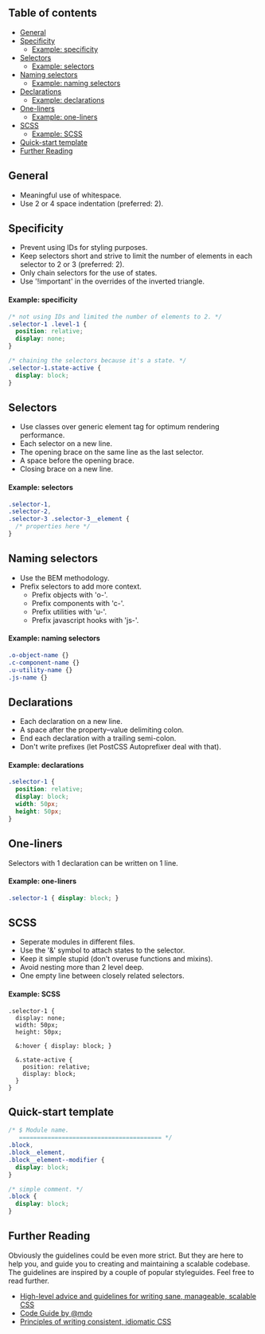 ## Table of contents
- [General](#general)
- [Specificity](#specificity)
  + [Example: specificity](#example-specificity)
- [Selectors](#selectors)
  + [Example: selectors](#example-selectors)
- [Naming selectors](#naming-selectors)
  + [Example: naming selectors](#example-naming-selectors)
- [Declarations](#declarations)
  + [Example: declarations](#example-declarations)
- [One-liners](#one-liners)
  + [Example: one-liners](#example-one-liners)
- [SCSS](#scss)
  + [Example: SCSS](#example-scss)
- [Quick-start template](#quick-start-template)
- [Further Reading](#further-reading)



## General
- Meaningful use of whitespace.
- Use 2 or 4 space indentation (preferred: 2).



## Specificity
- Prevent using IDs for styling purposes.
- Keep selectors short and strive to limit the number of elements in each selector to 2 or 3 (preferred: 2).
- Only chain selectors for the use of states.
- Use '!important' in the overrides of the inverted triangle.

#### Example: specificity
```css
/* not using IDs and limited the number of elements to 2. */
.selector-1 .level-1 {
  position: relative;
  display: none; 
}

/* chaining the selectors because it's a state. */
.selector-1.state-active {
  display: block;
}
```



## Selectors
- Use classes over generic element tag for optimum rendering performance.
- Each selector on a new line.
- The opening brace on the same line as the last selector.
- A space before the opening brace.
- Closing brace on a new line.

#### Example: selectors
```css
.selector-1,
.selector-2,
.selector-3 .selector-3__element {
  /* properties here */
}
```



## Naming selectors
- Use the BEM methodology.
- Prefix selectors to add more context.
  + Prefix objects with 'o-'.
  + Prefix components with 'c-'.
  + Prefix utilities with 'u-'.
  + Prefix javascript hooks with 'js-'.

#### Example: naming selectors
```css
.o-object-name {}
.c-component-name {}
.u-utility-name {}
.js-name {}
```



## Declarations
- Each declaration on a new line.
- A space after the property–value delimiting colon.
- End each declaration with a trailing semi-colon.
- Don't write prefixes (let PostCSS Autoprefixer deal with that).

#### Example: declarations
```css
.selector-1 {
  position: relative;
  display: block;
  width: 50px;
  height: 50px;
}
```



## One-liners
Selectors with 1 declaration can be written on 1 line.

#### Example: one-liners
```css
.selector-1 { display: block; }
```



## SCSS
- Seperate modules in different files.
- Use the '&' symbol to attach states to the selector.
- Keep it simple stupid (don't overuse functions and mixins).
- Avoid nesting more than 2 level deep.
- One empty line between closely related selectors.

#### Example: SCSS
```
.selector-1 {
  display: none;
  width: 50px;
  height: 50px;

  &:hover { display: block; }

  &.state-active {
    position: relative; 
    display: block; 
  }
}
```



## Quick-start template
```css
/* $ Module name.
   ======================================== */
.block,
.block__element,
.block__element--modifier {
  display: block;
}

/* simple comment. */
.block {
  display: block;
}
```



## Further Reading
Obviously the guidelines could be even more strict. But they are here to help you, and guide you to creating and maintaining a scalable codebase. The guidelines are inspired by a couple of popular styleguides. Feel free to read further.

- [High-level advice and guidelines for writing sane, manageable, scalable CSS](http://cssguidelin.es/ "cssguidelin.es/")
- [Code Guide by @mdo](http://codeguide.co/#css "codeguide.co/#css")
- [Principles of writing consistent, idiomatic CSS](https://github.com/necolas/idiomatic-css "github.com/necolas/idiomatic-css")
